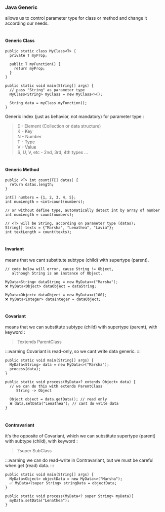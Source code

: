 ### Java Generic
allows us to control parameter type for class or method and change it according our needs.
#
#### **Generic Class**
```
public static class MyClass<T> {
  private T myProp;
  
  public T myFunction() {
    return myProp;
  }
}
```

```
public static void main(String[] args) {
  // pass "String" as parameter type
  MyClass<String> myClass = new MyClass<>();
  
  String data = myClass.myFunction();
}
```
Generic index (just as behavior, not mandatory) for parameter type :

> E - Element (Collection or data structure)  
> K - Key  
> N - Number  
> T - Type  
> V - Value  
> S, U, V, etc - 2nd, 3rd, 4th types ...

#
#### **Generic Method**

```
public <T> int count(T[] datas) {
  return datas.length;
}
```

```
int[] numbers = {1, 2, 3, 4, 5};
int numLength = <int>count(numbers);

// or without define type, automatically detect int by array of number
int numLength = count(numbers);

// <T> will be String, according on parameter type (datas);
String[] texts = {"Marsha", "Lenathea", "Lavia"};
int textLength = count(texts);
```
#
#### **Invariant**
means that we cant substitute subtype (child) with supertype (parent).

```
// code below will error, cause String != Object, 
   although String is an instance of Object.
   
MyData<String> dataString = new MyData<>("Marsha");
❌ MyData<Object> dataObject = dataString;

MyData<Object> dataObject = new MyData<>(100);
❌ MyData<Integer> dataInteger = dataObject;
```

#
#### **Covariant**
means that we can substitute subtype (child) with supertype (parent), with keyword :

> ?extends ParentClass

:::warning
Covariant is read-only, so we cant write data generic.
:::

```
public static void main(String[] args) {
  MyData<String> data = new MyData<>("Marsha");
  process(data);
}

public static void process(MyData<? extends Object> data) {
  // we can do this with extends ParentClass
     String -> Object
     
  Object object = data.getData(); // read only
  ❌ data.setData("Lenathea"); // cant do write data
}
```
#
#### **Contravariant**
it's the opposite of Covariant, which we can substitute supertype (parent) with subtype (child), with keyword :

> ?super SubClass

:::warning
we can do read-write in Contravariant, but we must be careful when get (read) data.
:::

```
public static void main(String[] args) {
  MyData<Object> objectData = new MyData<>("Marsha");
  ✅ MyData<?super String> stringData = objectData;
}

public static void process(MyData<? super String> myData){
  myData.setData("Lenathea");
}
```

